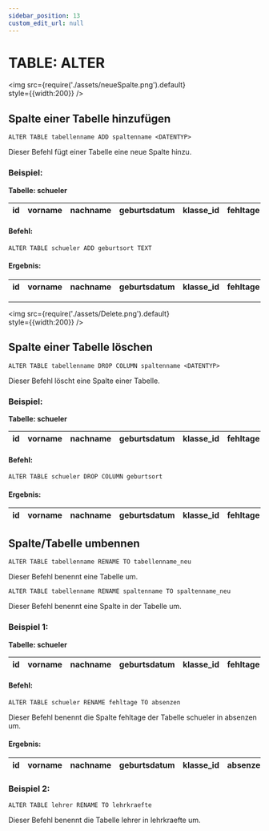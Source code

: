 ```yaml
---
sidebar_position: 13
custom_edit_url: null
---
```

# TABLE: ALTER

<img
  src={require('./assets/neueSpalte.png').default}  
  style={{width:200}}
/>

## Spalte einer Tabelle hinzufügen

```
ALTER TABLE tabellenname ADD spaltenname <DATENTYP>
```
Dieser Befehl fügt einer Tabelle eine neue Spalte hinzu.

### Beispiel:

**Tabelle: schueler**

|id| vorname   | nachname | geburtsdatum | klasse_id | fehltage |
|--|--------   | -------- | ------------ | :-------: |:-:|

#### Befehl:


```
ALTER TABLE schueler ADD geburtsort TEXT
```

#### Ergebnis:

|id| vorname   | nachname | geburtsdatum | klasse_id | fehltage | geburtsort|
|--|--------   | -------- | ------------ | :-------: |:-:|  ---  |



---

<img
  src={require('./assets/Delete.png').default}  
  style={{width:200}}
/>

## Spalte einer Tabelle löschen

```
ALTER TABLE tabellenname DROP COLUMN spaltenname <DATENTYP>
```
Dieser Befehl löscht eine Spalte einer Tabelle.

### Beispiel:

**Tabelle: schueler**

|id| vorname   | nachname | geburtsdatum | klasse_id | fehltage | geburtsort|
|--|--------   | -------- | ------------ | :-------: |:-:|  ---  |


#### Befehl:


```
ALTER TABLE schueler DROP COLUMN geburtsort 
```

#### Ergebnis:

|id| vorname   | nachname | geburtsdatum | klasse_id | fehltage |
|--|--------   | -------- | ------------ | :-------: |:-:|

## Spalte/Tabelle umbennen

```
ALTER TABLE tabellenname RENAME TO tabellenname_neu
```
Dieser Befehl benennt eine Tabelle um.

```
ALTER TABLE tabellenname RENAME spaltenname TO spaltenname_neu
```
Dieser Befehl benennt eine Spalte in der Tabelle um.

### Beispiel 1:

**Tabelle: schueler**

|id| vorname   | nachname | geburtsdatum | klasse_id | fehltage | geburtsort|
|--|--------   | -------- | ------------ | :-------: |:-:|  ---  |

#### Befehl:


```
ALTER TABLE schueler RENAME fehltage TO absenzen
```
Dieser Befehl benennt die Spalte fehltage der Tabelle schueler in absenzen um.
#### Ergebnis:

|id| vorname   | nachname | geburtsdatum | klasse_id | absenzen | geburtsort|
|--|--------   | -------- | ------------ | :-------: |:-:|  ---  |


### Beispiel 2:


```
ALTER TABLE lehrer RENAME TO lehrkraefte
```
Dieser Befehl benennt die Tabelle lehrer in lehrkraefte um.